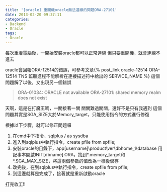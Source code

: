 ```yaml
---
title: '[oracle] 重開機oracle無法連線的問題ORA-27101'
date: 2013-02-20 09:37:11
categories:
- Backend
- Oracle
tags:
- Oracle
---
```

每次重灌電腦後，一開始安裝oracle都可以正常連線
但只要重開機，就會連線不進去

<!--more-->

oracle會回報ORA-12514的錯誤，可參考文章{% post_link oracle-12514 ORA-12514 TNS 監聽進程不能解析在連接描述符中給出的 SERVICE_NAME %}
這個問題解了以後，又出現另一個錯誤
> ORA-01034: ORACLE not available
> ORA-27101: shared memory realm does not exist

天啊，這是在打魔王嗎，一關接著一關
關關難過關關，還好不是只有我遇到
這個問題其實是SGA_SIZE大於Memory_target，只能使用指令的方式進行修復

根據以下步驟，就可以修正問題囉
1. 在cmd中下指令，sqlplus / as sysdba
2. 進入到sqlplus中執行指令，create pfile from spfile;
3. 安裝oracle的目錄下，app\[username]\product\ver\dbhome_1\database
用記事本開啟INIT[dbname].ORA，找到*.memory_target和*.SGA_MAX_SIZE，將這兩個參數的值改為一樣後儲存
4. 改完後，在到sqlplus中執行指令，create spfile from pfile;
5. 到這邊就算是完成了，接著就是重新啟動oracle

打完收工!!